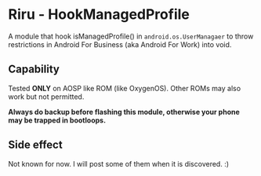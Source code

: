 # Riru - HookManagedProfile

A module that hook isManagedProfile() in ``android.os.UserManagaer`` to throw restrictions in Android For Business (aka Android For Work) into void.

## Capability

Tested **ONLY** on AOSP like ROM (like OxygenOS). Other ROMs may also work but not permitted. 

**Always do backup before flashing this module, otherwise your phone may be trapped in bootloops.**

## Side effect

Not known for now. I will post some of them when it is discovered. :)

